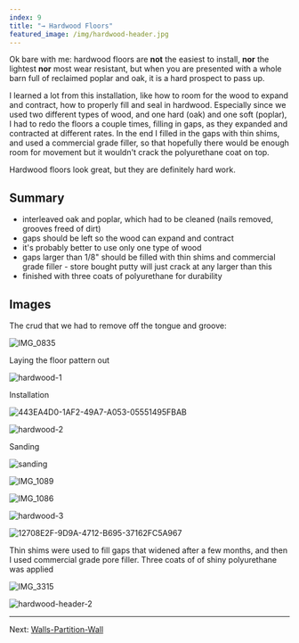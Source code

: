 ```yaml
---
index: 9
title: "→ Hardwood Floors"
featured_image: /img/hardwood-header.jpg
---
```


Ok bare with me: hardwood floors are **not** the easiest to install, **nor** the lightest **nor** most wear resistant, but when you are presented with a whole barn full of reclaimed poplar and oak, it is a hard prospect to pass up. 

I learned a lot from this installation, like how to room for the wood to expand and contract, how to properly fill and seal in hardwood. Especially since we used two different types of wood, and one hard (oak) and one soft (poplar), I had to redo the floors a couple times, filling in gaps, as they expanded and contracted at different rates. In the end I filled in the gaps with thin shims, and used a commercial grade filler, so that hopefully there would be enough room for movement but it wouldn't crack the polyurethane coat on top. 

Hardwood floors look great, but they are definitely hard work. 

## Summary
- interleaved oak and poplar, which had to be cleaned (nails removed, grooves freed of dirt)
- gaps should be left so the wood can expand and contract
- it's probably better to use only one type of wood
- gaps larger than 1/8" should be filled with thin shims and commercial grade filler - store bought putty will just crack at any larger than this
- finished with three coats of polyurethane for durability

## Images

The crud that we had to remove off the tongue and groove: 

![IMG_0835](img/IMG_0835.jpg)

Laying the floor pattern out


![hardwood-1](img/hardwood-1.jpg)

Installation

![443EA4D0-1AF2-49A7-A053-05551495FBAB](img/443EA4D0-1AF2-49A7-A053-05551495FBAB.jpg)

![hardwood-2](img/hardwood-2.jpeg)


Sanding

![sanding](img/sanding.gif)


![IMG_1089](img/IMG_1089.jpg)

![IMG_1086](img/IMG_1086.jpg)


![hardwood-3](img/hardwood-3.jpg)

![12708E2F-9D9A-4712-B695-37162FC5A967](img/12708E2F-9D9A-4712-B695-37162FC5A967.jpg)

Thin shims were used to fill gaps that widened after a few months, and then I used commercial grade pore filler. Three coats of of shiny polyurethane was applied

![IMG_3315](img/IMG_3315.jpg)


![hardwood-header-2](img/hardwood-header-2.jpg)

---

Next:  [Walls-Partition-Wall](Walls-Partition-Wall.md)